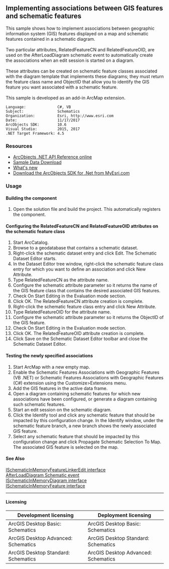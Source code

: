 ## Implementing associations between GIS features and schematic features

  <div xmlns="http://www.w3.org/1999/xhtml">This sample shows how to implement associations between geographic information system (GIS) features displayed on a map and schematic features contained in a schematic diagram.</div>
  <div xmlns="http://www.w3.org/1999/xhtml"> </div>
  <div xmlns="http://www.w3.org/1999/xhtml">Two particular attributes, RelatedFeatureCN and RelatedFeatureOID, are used on the AfterLoadDiagram schematic event to automatically create the associations when an edit session is started on a diagram. </div>
  <div xmlns="http://www.w3.org/1999/xhtml"> </div>
  <div xmlns="http://www.w3.org/1999/xhtml">These attributes can be created on schematic feature classes associated with the diagram template that implements these diagrams; they must return the feature class name and ObjectID that allow you to identify the GIS feature you want associated with a schematic feature.</div>
  <div xmlns="http://www.w3.org/1999/xhtml"> </div>
  <div xmlns="http://www.w3.org/1999/xhtml">This sample is developed as an add-in ArcMap extension.</div>  


<!-- TODO: Fill this section below with metadata about this sample-->
```
Language:              C#, VB
Subject:               Schematics
Organization:          Esri, http://www.esri.com
Date:                  11/17/2017
ArcObjects SDK:        10.6
Visual Studio:         2015, 2017
.NET Target Framework: 4.5
```

### Resources

* [ArcObjects .NET API Reference online](http://desktop.arcgis.com/en/arcobjects/latest/net/webframe.htm)  
* [Sample Data Download](../../releases)  
* [What's new](http://desktop.arcgis.com/en/arcobjects/latest/net/webframe.htm#91cabc68-2271-400a-8ff9-c7fb25108546.htm)  
* [Download the ArcObjects SDK for .Net from MyEsri.com](https://my.esri.com/)  

### Usage
#### Building the component  
1. Open the solution file and build the project. This automatically registers the component.  

#### Configuring the RelatedFeatureCN and RelatedFeatureOID attributes on the schematic feature class  
1. Start ArcCatalog.  
1. Browse to a geodatabase that contains a schematic dataset.  
1. Right-click the schematic dataset entry and click Edit. The Schematic Dataset Editor starts.  
1. In the Dataset Editor tree window, right-click the schematic feature class entry for which you want to define an association and click New Attribute.  
1. Type RelatedFeatureCN as the attribute name.  
1. Configure the schematic attribute parameter so it returns the name of the GIS feature class that contains the desired associated GIS features.  
1. Check On Start Editing in the Evaluation mode section.  
1. Click OK. The RelatedFeatureCN attribute creation is complete.  
1. Right-click the schematic feature class entry and click New Attribute.  
1. Type RelatedFeatureOID for the attribute name.  
1. Configure the schematic attribute parameter so it returns the ObjectID of the GIS feature.  
1. Check On Start Editing in the Evaluation mode section.  
1. Click OK. The RelatedFeatureOID attribute creation is complete.  
1. Click Save on the Schematic Dataset Editor toolbar and close the Schematic Dataset Editor.  

#### Testing the newly specified associations  
1. Start ArcMap with a new empty map.  
1. Enable the Schematic Features Associations with Geographic Features (VB .NET) or Schematic Features Associations with Geographic Features (C#) extension using the Customize>Extensions menu.  
1. Add the GIS features in the active data frame.  
1. Open a diagram containing schematic features for which new associations have been configured, or generate a diagram containing such schematic features.  
1. Start an edit session on the schematic diagram.  
1. Click the Identify tool and click any schematic feature that should be impacted by this configuration change. In the Identify window, under the schematic feature branch, a new branch shows the newly associated GIS feature.  
1. Select any schematic feature that should be impacted by this configuration change and click Propagate Schematic Selection To Map. The associated GIS feature is selected on the map.  







#### See Also  
[ISchematicInMemoryFeatureLinkerEdit interface](http://desktop.arcgis.com/search/?q=ISchematicInMemoryFeatureLinkerEdit%20interface&p=0&language=en&product=arcobjects-sdk-dotnet&version=&n=15&collection=help)  
[AfterLoadDiagram Schematic event](http://desktop.arcgis.com/search/?q=AfterLoadDiagram%20Schematic%20event&p=0&language=en&product=arcobjects-sdk-dotnet&version=&n=15&collection=help)  
[ISchematicInMemoryDiagram interface](http://desktop.arcgis.com/search/?q=ISchematicInMemoryDiagram%20interface&p=0&language=en&product=arcobjects-sdk-dotnet&version=&n=15&collection=help)  
[ISchematicInMemoryFeature interface](http://desktop.arcgis.com/search/?q=ISchematicInMemoryFeature%20interface&p=0&language=en&product=arcobjects-sdk-dotnet&version=&n=15&collection=help)  


---------------------------------

#### Licensing  
| Development licensing | Deployment licensing | 
| ------------- | ------------- | 
| ArcGIS Desktop Basic: Schematics | ArcGIS Desktop Basic: Schematics |  
| ArcGIS Desktop Advanced: Schematics | ArcGIS Desktop Standard: Schematics |  
| ArcGIS Desktop Standard: Schematics | ArcGIS Desktop Advanced: Schematics |  


